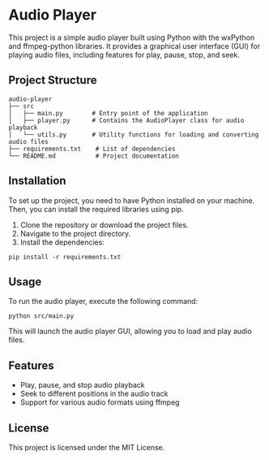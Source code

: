 # Audio Player

This project is a simple audio player built using Python with the wxPython and ffmpeg-python libraries. It provides a graphical user interface (GUI) for playing audio files, including features for play, pause, stop, and seek.

## Project Structure

```
audio-player
├── src
│   ├── main.py        # Entry point of the application
│   ├── player.py      # Contains the AudioPlayer class for audio playback
│   └── utils.py       # Utility functions for loading and converting audio files
├── requirements.txt    # List of dependencies
└── README.md           # Project documentation
```

## Installation

To set up the project, you need to have Python installed on your machine. Then, you can install the required libraries using pip. 

1. Clone the repository or download the project files.
2. Navigate to the project directory.
3. Install the dependencies:

```
pip install -r requirements.txt
```

## Usage

To run the audio player, execute the following command:

```
python src/main.py
```

This will launch the audio player GUI, allowing you to load and play audio files.

## Features

- Play, pause, and stop audio playback
- Seek to different positions in the audio track
- Support for various audio formats using ffmpeg

## License

This project is licensed under the MIT License.